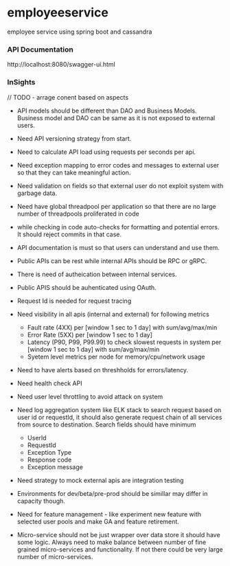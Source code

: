 # employeeservice
employee service using spring boot and cassandra

### API Documentation 
http://localhost:8080/swagger-ui.html


### InSights 
// TODO - arrage conent based on aspects 

- API models should be different than DAO and Business Models. Business model and DAO can be same as it is not exposed to external users.
- Need API versioning strategy from start.
- Need to calculate API load using requests per seconds per api.
- Need exception mapping to error codes and messages to external user so that they can take meaningful action.
- Need validation on fields so that external user do not exploit system with garbage data.
- Need have global threadpool per application so that there are no large number of threadpools proliferated in code
- while checking in code auto-checks for formatting and potential errors. It should reject commits in that case.
- API documentation is must so that users can understand and use them.
- Public APIs can be rest while internal APIs should be RPC or gRPC.
- There is need of autheication between internal services.
- Public APIS should be auhenticated using OAuth.
- Request Id is needed for request tracing 
- Need visibility in all apis (internal and external) for following metrics
    - Fault rate (4XX) per [window 1 sec to 1 day] with sum/avg/max/min
    - Error Rate (5XX) per [window 1 sec to 1 day]
    - Latency (P90, P99, P99.99) to check slowest requests in system per [window 1 sec to 1 day] with sum/avg/max/min
    - Syetem level metrics per node for memory/cpu/network usage
- Need to have alerts based on threshholds for errors/latency.
 - Need health check API 
 - Need user level throttling to avoid attack on system 
 - Need log aggregation system like ELK stack to search request based on user id or requestId, it should also generate request chain of all services from source to destination. Search fields should have minimum 
   - UserId
   - RequestId
   - Exception Type
   - Response code 
   - Exception message
   
- Need strategy to mock external apis are integration testing 
- Environments for dev/beta/pre-prod should be  simillar may differ in capacity though.
- Need for feature management - like experiment new feature with selected user pools  and make GA and feature retirement.
- Micro-service should not be just wrapper over data store it should have some logic. Always need to make balance between number of fine grained micro-services and functionality. If not there could be very large number of micro-services.


   
    
